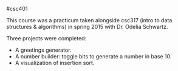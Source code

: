 #csc401

This course was a practicum taken alongside csc317 (intro to data structures
& algorithms) in spring 2015 with Dr. Odelia Schwartz.

Three projects were completed:
- A greetings generator.
- A number builder: toggle bits to generate a number in base 10.
- A visualization of insertion sort.
